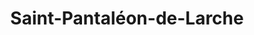 ---
title: Saint-Pantaléon-de-Larche
url: /saint-pantaleon-de-larche/
latitude: 45.141
longitude: 1.446
---